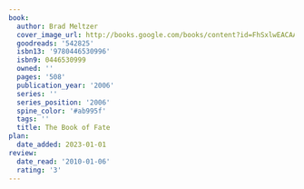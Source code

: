 ```yaml
---
book:
  author: Brad Meltzer
  cover_image_url: http://books.google.com/books/content?id=FhSxlwEACAAJ&printsec=frontcover&img=1&zoom=1&source=gbs_api
  goodreads: '542825'
  isbn13: '9780446530996'
  isbn9: 0446530999
  owned: ''
  pages: '508'
  publication_year: '2006'
  series: ''
  series_position: '2006'
  spine_color: '#ab995f'
  tags: ''
  title: The Book of Fate
plan:
  date_added: 2023-01-01
review:
  date_read: '2010-01-06'
  rating: '3'
---
```

